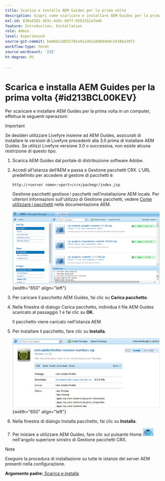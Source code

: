 ```yaml
---
title: Scarica e installa AEM Guides per la prima volta
description: Scopri come scaricare e installare AEM Guides per la prima volta
exl-id: 830a4381-303c-419c-b87f-9563352a7eeb
feature: Introduction, Installation
role: Admin
level: Experienced
source-git-commit: be06612d832785a91a3b2a89b84e0c2438ba30f2
workflow-type: tm+mt
source-wordcount: '232'
ht-degree: 0%

---
```


# Scarica e installa AEM Guides per la prima volta {#id213BCL00KEV}

Per scaricare e installare AEM Guides per la prima volta in un computer, effettua le seguenti operazioni:

>[!IMPORTANT]
>
> Se desideri utilizzare Livefyre insieme ad AEM Guides, assicurati di installare le versioni di Livefyre precedenti alla 3.0 prima di installare AEM Guides. Se utilizzi Livefyre versione 3.0 o successiva, non esiste alcuna restrizione di questo tipo.

1. Scarica AEM Guides dal portale di distribuzione software Adobe.

1. Accedi all’istanza dell’AEM e passa a Gestione pacchetti CRX. L’URL predefinito per accedere al gestore di pacchetti è:

   ```http
   http://<server name>:<port>/crx/packmgr/index.jsp
   ```

   Gestione pacchetti gestisce i pacchetti nell’installazione AEM locale. Per ulteriori informazioni sull&#39;utilizzo di Gestione pacchetti, vedere [Come utilizzare i pacchetti](https://helpx.adobe.com/experience-manager/6-5/sites/administering/using/package-manager.html) nella documentazione AEM.

   ![](assets/package-manager.png){width="650" align="left"}

1. Per caricare il pacchetto AEM Guides, fai clic su **Carica pacchetto**.

1. Nella finestra di dialogo Carica pacchetto, individua il file AEM Guides scaricato al passaggio 1 e fai clic su **OK**.

   Il pacchetto viene caricato nell’istanza AEM.

1. Per installare il pacchetto, fare clic su **Installa**.

   ![](assets/install-package.png){width="650" align="left"}

1. Nella finestra di dialogo Installa pacchetto, fai clic su **Installa**.

1. Per iniziare a utilizzare AEM Guides, fare clic sul pulsante Home ![](assets/home-button.png) nell&#39;angolo superiore sinistro di Gestione pacchetti CRX.


>[!NOTE]
>
> Eseguire la procedura di installazione su tutte le istanze dei server AEM presenti nella configurazione.

**Argomento padre:**[ Scarica e installa](download-install.md)
